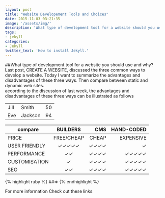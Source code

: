 ```yaml
---
layout: post
title: "Website Developement Tools and Choices"
date: 2015-11-03 03:21:35
image: '/assets/img/'
description: 'What type of development tool for a website should you use and why?'
tags:
- jekyll
categories:
- Jekyll 
twitter_text: 'How to install Jekyll.'
---
```

##What type of development tool for a website you should use and why?  
Last post, CREATE A WEBSITE, discussed the three common ways to develop a website. Today I want to summarize the advantages and disadvantages of these three ways. Then compare between static and dynamic web sites.  
according to the discussion of last week, the advantages and disadvantages of these three ways can be illustrated as follows    
  
<table style="width:100%">
  <tr>
    <td>Jill</td>
    <td>Smith</td> 
    <td>50</td>
  </tr>
  <tr>
    <td>Eve</td>
    <td>Jackson</td> 
    <td>94</td>
  </tr>
</table>

compare       | **BUILDERS**      | **CMS**   | **HAND-CODED**   |
------------- |:-------------:| -----:| ------------:|
| PRICE         | FREE/CHEAP    | CHEAP | EXPENSIVE	   |
| USER FRIENDLY | ✓✓✓✓✓         |  ✓✓✓✓ |  ✓    	   | 
| PERFORMANCE   | ✓✓            |  ✓✓✓✓ |  ✓✓✓✓✓  	   |
| CUSTOMISATION | ✓             |  ✓✓✓✓ |  ✓✓✓✓✓  	   |
| SEO           | ✓✓            |  ✓✓✓✓ |  ✓✓✓✓✓       |
  

{% highlight ruby %}
##=> 
{% endhighlight %}




For more information Check out these links 



[jekyll-gh]: https://github.com/Web-Development
[jekyll]:    http://jekyllrb.com
